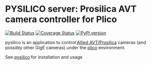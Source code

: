 # PYSILICO server: Prosilica AVT camera controller for Plico

[![Build Status][travis]][travislink]  [![Coverage Status][coveralls]][coverallslink]  [![PyPI version][pypiversion]][pypiversionlink]  

pysilico is an application to control [Allied AVT/Prosilica][allied] cameras (and possibly other GigE cameras) under the [plico][plico] environment.

See [pysilico][pysilico] for installation and usage

[plico]: https://github.com/lbusoni/plico
[pysilico]: https://github.com/lbusoni/pysilico
[allied]: https://www.alliedvision.com
[travis]: https://travis-ci.com/lbusoni/pysilico_server.svg?branch=master "go to travis"
[travislink]: https://travis-ci.com/lbusoni/pysilico_server
[coveralls]: https://coveralls.io/repos/github/lbusoni/pysilico_server/badge.svg?branch=master "go to coveralls"
[coverallslink]: https://coveralls.io/github/lbusoni/pysilico_server
[pypiversion]: https://badge.fury.io/py/pysilico-server.svg
[pypiversionlink]: https://badge.fury.io/py/pysilico_server
